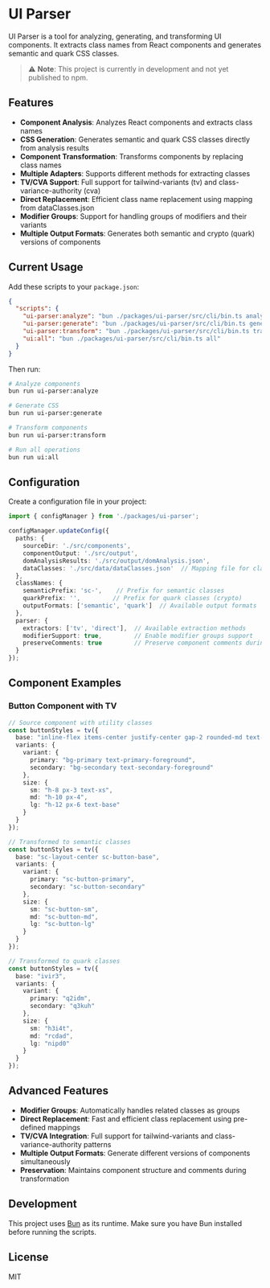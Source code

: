 # UI Parser

UI Parser is a tool for analyzing, generating, and transforming UI components. It extracts class names from React components and generates semantic and quark CSS classes.

> ⚠️ **Note**: This project is currently in development and not yet published to npm.

## Features

- **Component Analysis**: Analyzes React components and extracts class names
- **CSS Generation**: Generates semantic and quark CSS classes directly from analysis results
- **Component Transformation**: Transforms components by replacing class names
- **Multiple Adapters**: Supports different methods for extracting classes
- **TV/CVA Support**: Full support for tailwind-variants (tv) and class-variance-authority (cva)
- **Direct Replacement**: Efficient class name replacement using mapping from dataClasses.json
- **Modifier Groups**: Support for handling groups of modifiers and their variants
- **Multiple Output Formats**: Generates both semantic and crypto (quark) versions of components

## Current Usage

Add these scripts to your `package.json`:

```json
{
  "scripts": {
    "ui-parser:analyze": "bun ./packages/ui-parser/src/cli/bin.ts analyze",
    "ui-parser:generate": "bun ./packages/ui-parser/src/cli/bin.ts generate",
    "ui-parser:transform": "bun ./packages/ui-parser/src/cli/bin.ts transform",
    "ui:all": "bun ./packages/ui-parser/src/cli/bin.ts all"
  }
}
```

Then run:

```bash
# Analyze components
bun run ui-parser:analyze

# Generate CSS
bun run ui-parser:generate

# Transform components
bun run ui-parser:transform

# Run all operations
bun run ui:all
```

## Configuration

Create a configuration file in your project:

```typescript
import { configManager } from './packages/ui-parser';

configManager.updateConfig({
  paths: {
    sourceDir: './src/components',
    componentOutput: './src/output',
    domAnalysisResults: './src/output/domAnalysis.json',
    dataClasses: './src/data/dataClasses.json'  // Mapping file for class replacements
  },
  classNames: {
    semanticPrefix: 'sc-',    // Prefix for semantic classes
    quarkPrefix: '',         // Prefix for quark classes (crypto)
    outputFormats: ['semantic', 'quark']  // Available output formats
  },
  parser: {
    extractors: ['tv', 'direct'],  // Available extraction methods
    modifierSupport: true,         // Enable modifier groups support
    preserveComments: true         // Preserve component comments during transformation
  }
});
```

## Component Examples

### Button Component with TV

```typescript
// Source component with utility classes
const buttonStyles = tv({
  base: "inline-flex items-center justify-center gap-2 rounded-md text-sm font-medium",
  variants: {
    variant: {
      primary: "bg-primary text-primary-foreground",
      secondary: "bg-secondary text-secondary-foreground"
    },
    size: {
      sm: "h-8 px-3 text-xs",
      md: "h-10 px-4",
      lg: "h-12 px-6 text-base"
    }
  }
});

// Transformed to semantic classes
const buttonStyles = tv({
  base: "sc-layout-center sc-button-base",
  variants: {
    variant: {
      primary: "sc-button-primary",
      secondary: "sc-button-secondary"
    },
    size: {
      sm: "sc-button-sm",
      md: "sc-button-md",
      lg: "sc-button-lg"
    }
  }
});

// Transformed to quark classes
const buttonStyles = tv({
  base: "ivir3",
  variants: {
    variant: {
      primary: "q2idm",
      secondary: "q3kuh"
    },
    size: {
      sm: "h3i4t",
      md: "rcdad",
      lg: "nipd0"
    }
  }
});
```

## Advanced Features

- **Modifier Groups**: Automatically handles related classes as groups
- **Direct Replacement**: Fast and efficient class replacement using pre-defined mappings
- **TV/CVA Integration**: Full support for tailwind-variants and class-variance-authority patterns
- **Multiple Output Formats**: Generate different versions of components simultaneously
- **Preservation**: Maintains component structure and comments during transformation

## Development

This project uses [Bun](https://bun.sh/) as its runtime. Make sure you have Bun installed before running the scripts.

## License

MIT